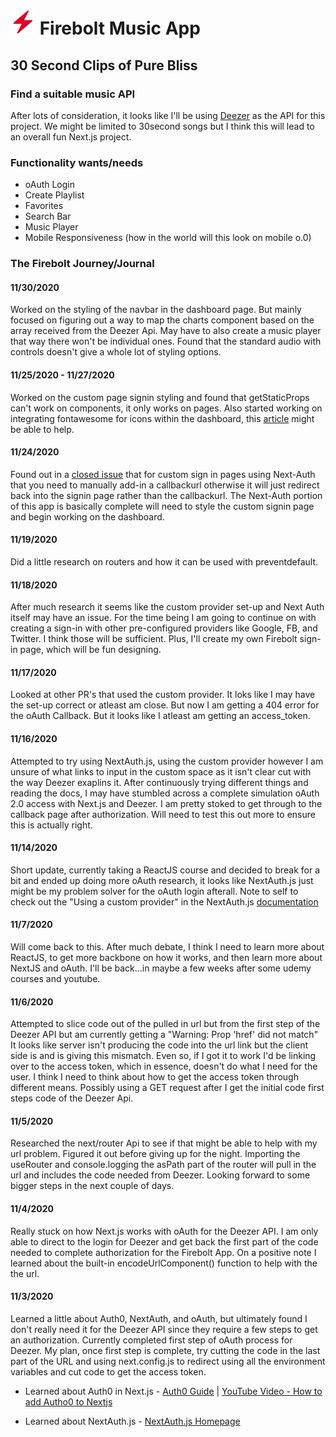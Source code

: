 # ![alt text](https://github.com/mowens86/firebolt/blob/main/public/firebolt48.png "Firebolt") Firebolt Music App
## 30 Second Clips of Pure Bliss

### Find a suitable music API
After lots of consideration, it looks like I'll be using [Deezer](https://www.deezer.com/us/) as the API for this project. We might be limited to 30second songs but I think this will lead to an overall fun Next.js project.

### Functionality wants/needs
- oAuth Login
- Create Playlist
- Favorites
- Search Bar
- Music Player
- Mobile Responsiveness (how in the world will this look on mobile o.0)

### The Firebolt Journey/Journal

#### 11/30/2020

Worked on the styling of the navbar in the dashboard page. But mainly focused on figuring out a way to map the charts component based on the array received from the Deezer Api. May have to also create a music player that way there won't be individual ones. Found that the standard audio with controls doesn't give a whole lot of styling options.

#### 11/25/2020 - 11/27/2020

Worked on the custom page signin styling and found that getStaticProps can't work on components, it only works on pages. Also started working on integrating fontawesome for icons within the dashboard, this [article](https://dev.to/vuongddang/how-to-use-fontawesome-in-next-js-5bl5) might be able to help.


#### 11/24/2020

Found out in a [closed issue](https://github.com/nextauthjs/next-auth/issues/350) that for custom sign in pages using Next-Auth that you need to manually add-in a callbackurl otherwise it will just redirect back into the signin page rather than the callbackurl. The Next-Auth portion of this app is basically complete will need to style the custom signin page and begin working on the dashboard. 

#### 11/19/2020

Did a little research on routers and how it can be used with preventdefault.

#### 11/18/2020

After much research it seems like the custom provider set-up and Next Auth itself may have an issue. For the time being I am going to continue on with creating a sign-in with other pre-configured providers like Google, FB, and Twitter. I think those will be sufficient. Plus, I'll create my own Firebolt sign-in page, which will be fun designing.

#### 11/17/2020

Looked at other PR's that used the custom provider. It loks like I may have the set-up correct or atleast am close. But now I am getting a 404 error for the oAuth Callback. But it looks like I atleast am getting an access_token.

#### 11/16/2020

Attempted to try using NextAuth.js, using the custom provider however I am unsure of what links to input in the custom space as it isn't clear cut with the way Deezer exaplins it. After continuously trying different things and reading the docs, I may have stumbled across a complete simulation oAuth 2.0 access with Next.js and Deezer. I am pretty stoked to get through to the callback page after authorization. Will need to test this out more to ensure this is actually right.

#### 11/14/2020

Short update, currently taking a ReactJS course and decided to break for a bit and ended up doing more oAuth research, it looks like NextAuth.js just might be my problem solver for the oAuth login afterall. Note to self to check out the "Using a custom provider" in the NextAuth.js [documentation](https://next-auth.js.org/configuration/providers)

#### 11/7/2020

Will come back to this. After much debate, I think I need to learn more about ReactJS, to get more backbone on how it works, and then learn more about NextJS and oAuth. I'll be back...in maybe a few weeks after some udemy courses and youtube.

#### 11/6/2020

Attempted to slice code out of the pulled in url but from the first step of the Deezer API but am currently getting a "Warning: Prop 'href' did not match" It looks like server isn't producing the code into the url link but the client side is and is giving this mismatch. Even so, if I got it to work I'd be linking over to the access token, which in essence, doesn't do what I need for the user. I think I need to think about how to get the access token through different means. Possibly using a GET request after I get the initial code first steps code of the Deezer Api.

#### 11/5/2020

Researched the next/router Api to see if that might be able to help with my url problem. Figured it out before giving up for the night. Importing the useRouter and console.logging the asPath part of the router will pull in the url and includes the code needed from Deezer. Looking forward to some bigger steps in the next couple of days.

#### 11/4/2020

Really stuck on how Next.js works with oAuth for the Deezer API. I am only able to direct to the login for Deezer and get back the first part of the code needed to complete authorization for the Firebolt App. On a positive note I learned about the built-in encodeUrlComponent() function to help with the the url.

#### 11/3/2020

Learned a little about Auth0, NextAuth, and oAuth, but ultimately found I don't really need it for the Deezer API since they require a few steps to get an authorization. Currently completed first step of oAuth process for Deezer. My plan, once first step is complete, try cutting the code in the last part of the URL and using next.config.js to redirect using all the environment variables and cut code to get the access token.

- Learned about Auth0 in Next.js - [Auth0 Guide](https://auth0.com/blog/ultimate-guide-nextjs-authentication-auth0/) | [YouTube Video - How to add Autho0 to Nextjs](https://www.youtube.com/watch?v=vrj9gCSjzw0)

- Learned about NextAuth.js - [NextAuth.js Homepage](https://auth0.com/blog/ultimate-guide-nextjs-authentication-auth0/)


